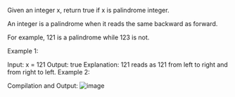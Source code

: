 Given an integer x, return true if x is palindrome integer.

An integer is a palindrome when it reads the same backward as forward.

For example, 121 is a palindrome while 123 is not.
 

Example 1:

Input: x = 121
Output: true
Explanation: 121 reads as 121 from left to right and from right to left.
Example 2:

Compilation and Output:
![image](https://user-images.githubusercontent.com/109823002/180655427-aabd2dcf-62b7-4307-9e3b-930195777b5f.png)
